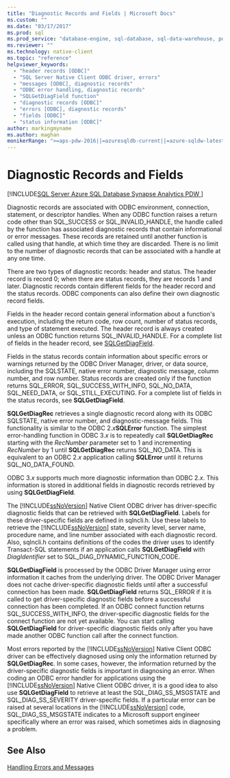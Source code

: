 ```yaml
---
title: "Diagnostic Records and Fields | Microsoft Docs"
ms.custom: ""
ms.date: "03/17/2017"
ms.prod: sql
ms.prod_service: "database-engine, sql-database, sql-data-warehouse, pdw"
ms.reviewer: ""
ms.technology: native-client
ms.topic: "reference"
helpviewer_keywords: 
  - "header records [ODBC]"
  - "SQL Server Native Client ODBC driver, errors"
  - "messages [ODBC], diagnostic records"
  - "ODBC error handling, diagnostic records"
  - "SQLGetDiagField function"
  - "diagnostic records [ODBC]"
  - "errors [ODBC], diagnostic records"
  - "fields [ODBC]"
  - "status information [ODBC]"
author: markingmyname
ms.author: maghan
monikerRange: ">=aps-pdw-2016||=azuresqldb-current||=azure-sqldw-latest||>=sql-server-2016||=sqlallproducts-allversions||>=sql-server-linux-2017||=azuresqldb-mi-current"
---
```

# Diagnostic Records and Fields
[!INCLUDE[SQL Server Azure SQL Database Synapse Analytics PDW ](../../includes/applies-to-version/sql-asdb-asdbmi-asa-pdw.md)]

  Diagnostic records are associated with ODBC environment, connection, statement, or descriptor handles. When any ODBC function raises a return code other than SQL_SUCCESS or SQL_INVALID_HANDLE, the handle called by the function has associated diagnostic records that contain informational or error messages. These records are retained until another function is called using that handle, at which time they are discarded. There is no limit to the number of diagnostic records that can be associated with a handle at any one time.  
  
 There are two types of diagnostic records: header and status. The header record is record 0; when there are status records, they are records 1 and later. Diagnostic records contain different fields for the header record and the status records. ODBC components can also define their own diagnostic record fields.  
  
 Fields in the header record contain general information about a function's execution, including the return code, row count, number of status records, and type of statement executed. The header record is always created unless an ODBC function returns SQL_INVALID_HANDLE. For a complete list of fields in the header record, see [SQLGetDiagField](../../relational-databases/native-client-odbc-api/sqlgetdiagfield.md).  
  
 Fields in the status records contain information about specific errors or warnings returned by the ODBC Driver Manager, driver, or data source, including the SQLSTATE, native error number, diagnostic message, column number, and row number. Status records are created only if the function returns SQL_ERROR, SQL_SUCCESS_WITH_INFO, SQL_NO_DATA, SQL_NEED_DATA, or SQL_STILL_EXECUTING. For a complete list of fields in the status records, see **SQLGetDiagField**.  
  
 **SQLGetDiagRec** retrieves a single diagnostic record along with its ODBC SQLSTATE, native error number, and diagnostic-message fields. This functionality is similar to the ODBC 2._x_**SQLError** function. The simplest error-handling function in ODBC 3.*x* is to repeatedly call **SQLGetDiagRec** starting with the *RecNumber* parameter set to 1 and incrementing *RecNumber* by 1 until **SQLGetDiagRec** returns SQL_NO_DATA. This is equivalent to an ODBC 2.*x* application calling **SQLError** until it returns SQL_NO_DATA_FOUND.  
  
 ODBC 3.*x* supports much more diagnostic information than ODBC 2.*x*. This information is stored in additional fields in diagnostic records retrieved by using **SQLGetDiagField**.  
  
 The [!INCLUDE[ssNoVersion](../../includes/ssnoversion-md.md)] Native Client ODBC driver has driver-specific diagnostic fields that can be retrieved with **SQLGetDiagField**. Labels for these driver-specific fields are defined in sqlncli.h. Use these labels to retrieve the [!INCLUDE[ssNoVersion](../../includes/ssnoversion-md.md)] state, severity level, server name, procedure name, and line number associated with each diagnostic record. Also, sqlncli.h contains definitions of the codes the driver uses to identify Transact-SQL statements if an application calls **SQLGetDiagField** with *DiagIdentifier* set to SQL_DIAG_DYNAMIC_FUNCTION_CODE.  
  
 **SQLGetDiagField** is processed by the ODBC Driver Manager using error information it caches from the underlying driver. The ODBC Driver Manager does not cache driver-specific diagnostic fields until after a successful connection has been made. **SQLGetDiagField** returns SQL_ERROR if it is called to get driver-specific diagnostic fields before a successful connection has been completed. If an ODBC connect function returns SQL_SUCCESS_WITH_INFO, the driver-specific diagnostic fields for the connect function are not yet available. You can start calling **SQLGetDiagField** for driver-specific diagnostic fields only after you have made another ODBC function call after the connect function.  
  
 Most errors reported by the [!INCLUDE[ssNoVersion](../../includes/ssnoversion-md.md)] Native Client ODBC driver can be effectively diagnosed using only the information returned by **SQLGetDiagRec**. In some cases, however, the information returned by the driver-specific diagnostic fields is important in diagnosing an error. When coding an ODBC error handler for applications using the [!INCLUDE[ssNoVersion](../../includes/ssnoversion-md.md)] Native Client ODBC driver, it is a good idea to also use **SQLGetDiagField** to retrieve at least the SQL_DIAG_SS_MSGSTATE and SQL_DIAG_SS_SEVERITY driver-specific fields. If a particular error can be raised at several locations in the [!INCLUDE[ssNoVersion](../../includes/ssnoversion-md.md)] code, SQL_DIAG_SS_MSGSTATE indicates to a Microsoft support engineer specifically where an error was raised, which sometimes aids in diagnosing a problem.  
  
## See Also  
 [Handling Errors and Messages](../../relational-databases/native-client-odbc-error-messages/handling-errors-and-messages.md)  
  
  
